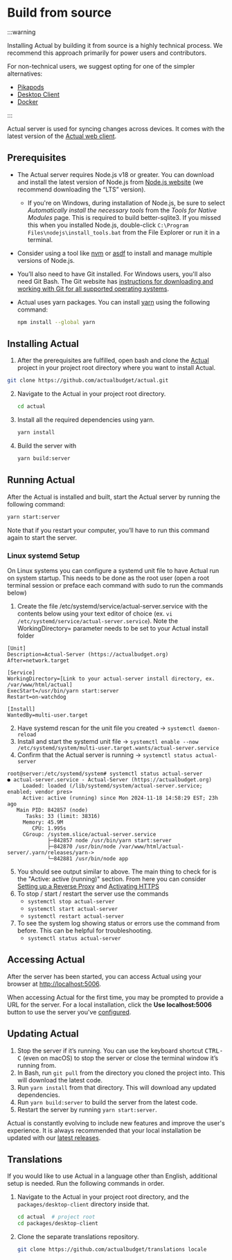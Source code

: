 # Build from source

:::warning

Installing Actual by building it from source is a highly technical process. We recommend this approach primarily for power users and contributors.

For non-technical users, we suggest opting for one of the simpler alternatives:
- [Pikapods](/docs/install/pikapods)
- [Desktop Client](/download)
- [Docker](/docs/install/docker)

:::

Actual server is used for syncing changes across devices. It comes with the latest version of the [Actual web client](https://github.com/actualbudget/actual).

## Prerequisites

- The Actual server requires Node.js v18 or greater. You can download and install the latest version of Node.js from [Node.js website](https://nodejs.org/en/download) (we recommend downloading the “LTS” version).
  - If you're on Windows, during installation of Node.js, be sure to select _Automatically install the necessary tools_ from the _Tools for Native Modules_ page. This is required to build better-sqlite3. If you missed this when you installed Node.js, double-click ```C:\Program Files\nodejs\install_tools.bat``` from the File Explorer or run it in a terminal.
- Consider using a tool like [nvm](https://github.com/nvm-sh/nvm) or [asdf](https://asdf-vm.com) to install and manage multiple versions of Node.js.
- You’ll also need to have Git installed. For Windows users, you'll also need Git Bash. The Git website has [instructions for downloading and working with Git for all supported operating systems](https://git-scm.com/download).
- Actual uses yarn packages. You can install [yarn](https://yarnpkg.com/getting-started/install) using the following command:

  ```bash
  npm install --global yarn
  ```

## Installing Actual

1. After the prerequisites are fulfilled, open bash and clone the [Actual](https://github.com/actualbudget/actual) project in your project root directory where you want to install Actual.
  ```bash
  git clone https://github.com/actualbudget/actual.git
  ```

2. Navigate to the Actual in your project root directory.
    ```bash
    cd actual
    ```
3. Install all the required dependencies using yarn.
    ```bash
    yarn install
    ```
4. Build the server with
    ```bash
    yarn build:server
    ```

## Running Actual

After the Actual is installed and built, start the Actual server by running the following command:
```bash
yarn start:server
```
Note that if you restart your computer, you’ll have to run this command again to start the server.

### Linux systemd Setup
On Linux systems you can configure a systemd unit file to have Actual run on system startup. This needs to be done as the root user (open a root terminal session or preface each command with sudo to run the commands below)
1. Create the file /etc/systemd/service/actual-server.service with the contents below using your text editor of choice (ex. ``` vi /etc/systemd/service/actual-server.service ```). Note the WorkingDirectory= parameter needs to be set to your Actual install folder
```
[Unit]
Description=Actual-Server (https://actualbudget.org)
After=network.target

[Service]
WorkingDirectory=[Link to your actual-server install directory, ex. /var/www/html/actual]
ExecStart=/usr/bin/yarn start:server
Restart=on-watchdog

[Install]
WantedBy=multi-user.target
```
2. Have systemd rescan for the unit file you created -> ``` systemctl daemon-reload ```
3. Install and start the systemd unit file -> ``` systemctl enable --now /etc/systemd/system/multi-user.target.wants/actual-server.service ```
4. Confirm that the Actual server is running -> ``` systemctl status actual-server ```
```
root@server:/etc/systemd/system# systemctl status actual-server
● actual-server.service - Actual-Server (https://actualbudget.org)
     Loaded: loaded (/lib/systemd/system/actual-server.service; enabled; vendor pres>
     Active: active (running) since Mon 2024-11-18 14:58:29 EST; 23h ago
   Main PID: 842857 (node)
      Tasks: 33 (limit: 38316)
     Memory: 45.9M
        CPU: 1.995s
     CGroup: /system.slice/actual-server.service
             ├─842857 node /usr/bin/yarn start:server
             ├─842870 /usr/bin/node /var/www/html/actual-server/.yarn/releases/yarn->
             └─842881 /usr/bin/node app
```
5. You should see output similar to above. The main thing to check for is the "Active: active (running)" section. From here you can consider [Setting up a Reverse Proxy](https://actualbudget.org/docs/config/reverse-proxies) and [Activating HTTPS](https://actualbudget.org/docs/config/https)
6. To stop / start / restart the server use the commands
   - ```systemctl stop actual-server```
   - ```systemctl start actual-server```
   - ```systemctl restart actual-server```
7. To see the system log showing status or errors use the command from before. This can be helpful for troubleshooting.
   - ```systemctl status actual-server```

## Accessing Actual

After the server has been started, you can access Actual using your browser at [http://localhost:5006](http://localhost:5006).

When accessing Actual for the first time, you may be prompted to provide a URL for the server. For a local installation, click the **Use localhost:5006** button to use the server you've [configured](https://actualbudget.org/docs/config/).

## Updating Actual

1. Stop the server if it’s running. You can use the keyboard shortcut <kbd>CTRL-C</kbd> (even on macOS) to stop the server or close the terminal window it’s running from.
2. In Bash, run `git pull` from the directory you cloned the project into. This will download the latest code.
3. Run `yarn install` from that directory. This will download any updated dependencies.
4. Run `yarn build:server` to build the server from the latest code.
4. Restart the server by running `yarn start:server`.

Actual is constantly evolving to include new features and improve the user's experience. It is always recommended that your local installation be updated with our [latest releases](https://actualbudget.org/docs/releases).

## Translations

If you would like to use Actual in a language other than English, additional setup is needed. Run the following commands in order.
1. Navigate to the Actual in your project root directory, and the `packages/desktop-client` directory inside that.
    ```bash
    cd actual  # project root
    cd packages/desktop-client
    ```
2. Clone the separate translations repository.
    ```bash
    git clone https://github.com/actualbudget/translations locale
    ```
